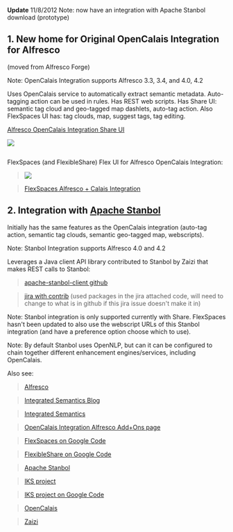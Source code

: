 **Update** 11/8/2012 Note: now have an integration with Apache Stanbol download (prototype)

## 1. New home for Original OpenCalais Integration for Alfresco ##

(moved from Alfresco Forge)

Note: OpenCalais Integration supports Alfresco 3.3, 3.4, and 4.0, 4.2

Uses OpenCalais service to automatically extract semantic metadata. Auto-tagging
action can be used in rules. Has REST web scripts. Has Share UI: semantic tag cloud and geo-tagged map dashlets, auto-tag action. Also FlexSpaces UI has: tag clouds, map, suggest tags, tag editing.

[Alfresco OpenCalais Integration Share UI](http://integratedsemantics.org/2011/03/08/alfresco-opencalais-integration-share-ui/)

[![](http://integratedsemantics.org/wp-content/uploads/2011/03/share-calais-dashlets-2.png)](http://integratedsemantics.org/2011/03/08/alfresco-opencalais-integration-share-ui/)

![![](http://integratedsemantics.org/wp-content/uploads/2011/03/share-calais-autotag-action-2.png)](http://integratedsemantics.org/wp-content/uploads/2011/03/share-calais-autotag-action-1.png)


FlexSpaces (and FlexibleShare) Flex UI for Alfresco OpenCalais Integration:

> [![](http://integratedsemantics.org/wp-content/uploads/2008/12/geotag2_img.thumbnail.jpg)](http://integratedsemantics.org/wp-content/uploads/2008/12/geotag2.swf)

> [FlexSpaces Alfresco + Calais Integration](http://integratedsemantics.org/2008/12/08/calais-integration-for-alfresco-geo-tagging-flexspaces-part-2/)


## 2. Integration with [Apache Stanbol](http://stanbol.apache.org) ##

Initially has the same features as the OpenCalais integration (auto-tag action, semantic tag clouds, semantic geo-tagged map, webscripts).

Note: Stanbol Integration supports Alfresco 4.0 and 4.2

Leverages a Java client API library contributed to Stanbol by Zaizi that makes REST calls to Stanbol:

> [apache-stanbol-client github](https://github.com/efoncubierta/apache-stanbol-client)

> [jira with contrib](https://issues.apache.org/jira/browse/STANBOL-254) (used packages in the jira attached code, will need to change to what is in github if this jira issue doesn't make it in)

Note: Stanbol integration is only supported currently with Share. FlexSpaces hasn't been updated to also use the webscript URLs of this Stanbol integration (and have a preference option choose which to use).

Note: By default Stanbol uses OpenNLP, but can it can be configured to chain together different enhancement engines/services, including OpenCalais.

Also see:

> [Alfresco](http://www.alfresco.com/)

> [Integrated Semantics Blog](http://www.integratedsemantics.org)

> [Integrated Semantics](http://www.integratedsemantics.com)

> [OpenCalais Integration Alfresco Add+Ons page](https://addons.alfresco.com/addons/opencalais-integration)

> [FlexSpaces on Google Code](http://code.google.com/p/flexspaces/)

> [FlexibleShare on Google Code](http://code.google.com/p/flexibleshare/)

> [Apache Stanbol](http://stanbol.apache.org/)

> [IKS project](http://www.iks-project.eu/)

> [IKS project on Google Code](http://code.google.com/p/iks-project/)

> [OpenCalais](http://www.opencalais.com/)

> [Zaizi](http://www.zaizi.com/)